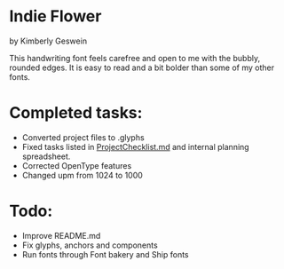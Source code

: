 # Indie Flower
by Kimberly Geswein

This handwriting font feels carefree and open to me with the bubbly, rounded edges. It is easy to read and a bit bolder than some of my other fonts.

# Completed tasks:
- Converted project files to .glyphs
- Fixed tasks listed in [ProjectChecklist.md](https://github.com/googlefonts/gf-docs/blob/master/ProjectChecklist.md) and internal planning spreadsheet.
- Corrected OpenType features
- Changed upm from 1024 to 1000

# Todo:
- Improve README.md
- Fix glyphs, anchors and components
- Run fonts through Font bakery and Ship fonts
